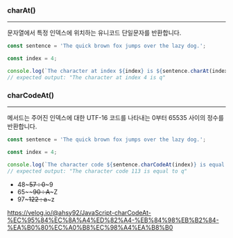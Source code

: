 ### charAt() 
---

문자열에서 특정 인덱스에 위치하는 유니코드 단일문자를 반환합니다.

```javascript
const sentence = 'The quick brown fox jumps over the lazy dog.';

const index = 4;

console.log(`The character at index ${index} is ${sentence.charAt(index)}`);
// expected output: "The character at index 4 is q"
```


### charCodeAt() 
---

메서드는 주어진 인덱스에 대한 UTF-16 코드를 나타내는 0부터 65535 사이의 정수를 반환합니다.

```javascript
const sentence = 'The quick brown fox jumps over the lazy dog.';

const index = 4;

console.log(`The character code ${sentence.charCodeAt(index)} is equal to ${sentence.charAt(index)}`);
// expected output: "The character code 113 is equal to q"
```


+ 48~~~57 : 0~~~9
+ 65~~~~90 : A~~~Z
+ 97~~~122 : a~~~z


<https://velog.io/@ahsy92/JavaScript-charCodeAt-%EC%95%84%EC%8A%A4%ED%82%A4-%EB%84%98%EB%B2%84-%EA%B0%80%EC%A0%B8%EC%98%A4%EA%B8%B0>
